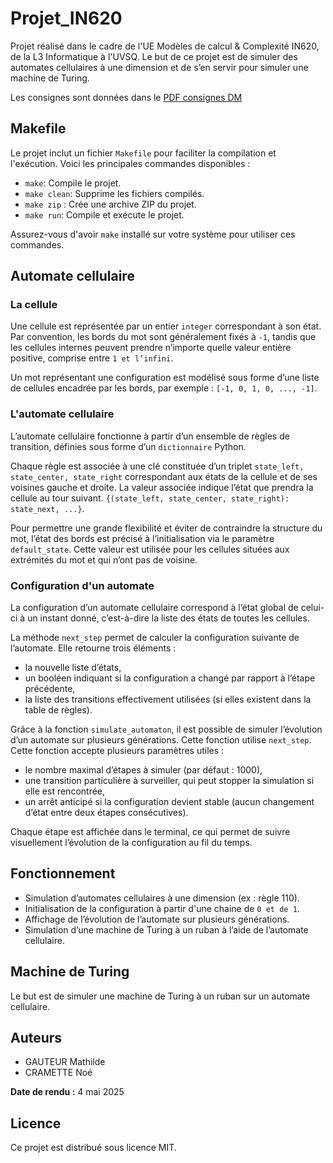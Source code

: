# Projet_IN620
Projet réalisé dans le cadre de l'UE Modèles de calcul &amp; Complexité IN620, de la L3 Informatique à l'UVSQ. Le but de ce projet est de simuler des automates cellulaires à une dimension et de s’en servir pour simuler une machine de Turing.


Les consignes sont données dans le [PDF consignes DM](IN620_DM_2025.pdf)

## Makefile

Le projet inclut un fichier `Makefile` pour faciliter la compilation et l'exécution. Voici les principales commandes disponibles :

- `make`: Compile le projet.
- `make clean`: Supprime les fichiers compilés.
- `make zip` : Crée une archive ZIP du projet.
- `make run`: Compile et exécute le projet.

Assurez-vous d'avoir `make` installé sur votre système pour utiliser ces commandes.

## Automate cellulaire

### La cellule

Une cellule est représentée par un entier `integer` correspondant à son état. Par convention, les bords du mot sont généralement fixés à `-1`, tandis que les cellules internes peuvent prendre n’importe quelle valeur entière positive, comprise entre `1 et l’infini`.

Un mot représentant une configuration est modélisé sous forme d’une liste de cellules encadrée par les bords, par exemple : `[-1, 0, 1, 0, ..., -1]`.

### L'automate cellulaire

L’automate cellulaire fonctionne à partir d’un ensemble de règles de transition, définies sous forme d’un `dictionnaire` Python.

Chaque règle est associée à une clé constituée d’un triplet `state_left, state_center, state_right` correspondant aux états de la cellule et de ses voisines gauche et droite. La valeur associée indique l’état que prendra la cellule au tour suivant. `{(state_left, state_center, state_right): state_next, ...}`.

Pour permettre une grande flexibilité et éviter de contraindre la structure du mot, l’état des bords est précisé à l’initialisation via le paramètre `default_state`. Cette valeur est utilisée pour les cellules situées aux extrémités du mot et qui n’ont pas de voisine.

### Configuration d'un automate

La configuration d’un automate cellulaire correspond à l’état global de celui-ci à un instant donné, c’est-à-dire la liste des états de toutes les cellules.

La méthode `next_step` permet de calculer la configuration suivante de l’automate. Elle retourne trois éléments :

- la nouvelle liste d’états,
- un booléen indiquant si la configuration a changé par rapport à l’étape précédente,
- la liste des transitions effectivement utilisées (si elles existent dans la table de règles).

Grâce à la fonction `simulate_automaton`, il est possible de simuler l’évolution d’un automate sur plusieurs générations. Cette fonction utilise `next_step`. Cette fonction accepte plusieurs paramètres utiles :

- le nombre maximal d’étapes à simuler (par défaut : 1000),
- une transition particulière à surveiller, qui peut stopper la simulation si elle est rencontrée,
- un arrêt anticipé si la configuration devient stable (aucun changement d’état entre deux étapes consécutives).

Chaque étape est affichée dans le terminal, ce qui permet de suivre visuellement l’évolution de la configuration au fil du temps.

## Fonctionnement

- Simulation d’automates cellulaires à une dimension (ex : règle 110).
- Initialisation de la configuration à partir d'une chaine de `0 et de 1`.
- Affichage de l’évolution de l’automate sur plusieurs générations.
- Simulation d’une machine de Turing à un ruban à l’aide de l’automate cellulaire.

## Machine de Turing

Le but est de simuler une machine de Turing à un ruban sur un automate cellulaire.

## Auteurs

- GAUTEUR Mathilde
- CRAMETTE Noé

**Date de rendu :** 4 mai 2025  

## Licence 

Ce projet est distribué sous licence MIT.